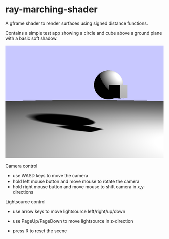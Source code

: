 # ray-marching-shader
A gframe shader to render surfaces using signed distance functions.

Contains a simple test app showing a circle and cube above a ground plane with a basic soft shadow.

![alt text](https://github.com/conradplake/ray-marching-shader/blob/master/screenshot.PNG "Test application screenshot")

Camera control
- use WASD keys to move the camera
- hold left mouse button and move mouse to rotate the camera
- hold right mouse button and move mouse to shift camera in x,y-directions

Lightsource control
- use arrow keys to move lightsource left/right/up/down
- use PageUp/PageDown to move lightsource in z-direction

- press R to reset the scene
